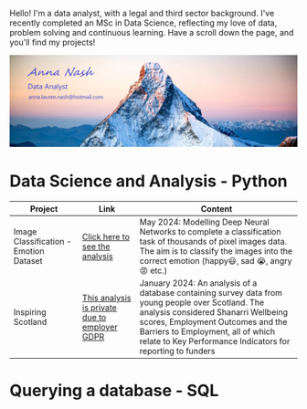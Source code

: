 Hello! I'm a data analyst, with a legal and third sector background. I've recently completed an MSc in Data Science, reflecting my love of data, problem solving and continuous learning. Have a scroll down the page, and you'll find my projects!

![Example Image](mountain_contact.jpg)

# Data Science and Analysis - Python
| Project         | Link | Content                                                                                          |
|-------------------|------|--------------------------------------------------------------------------------------------------|
| Image Classification - Emotion Dataset | [Click here to see the analysis](https://github.com/Anna-amon/classification_emotions/blob/main/ML_Assignment_Colab_Notebook%20(1).ipynb)| May 2024: Modelling Deep Neural Networks to complete a classification task of thousands of pixel images data. The aim is to classify the images into the correct emotion (happy😃, sad 😭, angry😡 etc.) |
| Inspiring Scotland | [This analysis is private due to employer GDPR](https://github.com/Anna-amon/Inspiring-Scotland.git)| January 2024: An analysis of a database containing survey data from young people over Scotland. The analysis considered Shanarri Wellbeing scores, Employment Outcomes and the Barriers to Employment, all of which relate to Key Performance Indicators for reporting to funders |

# Querying a database - SQL
